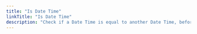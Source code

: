 ```yaml
---
title: "Is Date Time"
linkTitle: "Is Date Time"
description: "Check if a Date Time is equal to another Date Time, before it, after it, or between two Date Times."
---
```

